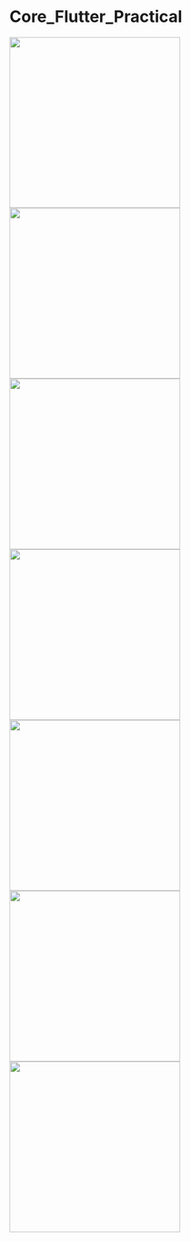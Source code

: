 # Core_Flutter_Practical



  <img src="https://github.com/kevadiyaharshita/Core_Flutter_Practical/assets/133105068/06897657-a0f6-425e-841e-09dd20eec4c9" width="300px">
   <img src="https://github.com/kevadiyaharshita/Core_Flutter_Practical/assets/133105068/fec1b8c6-a725-466e-85c5-e09f76cee6cc" width="300px">
  <img src="https://github.com/kevadiyaharshita/Core_Flutter_Practical/assets/133105068/b525a99b-b656-42e5-8781-b7ba9c6f09db" width="300px">
   <img src="https://github.com/kevadiyaharshita/Core_Flutter_Practical/assets/133105068/a79c167f-e48b-43b4-b353-257f046722ec" width="300px">
    <img src="https://github.com/kevadiyaharshita/Core_Flutter_Practical/assets/133105068/96ca0586-5cc2-448c-a5fb-aa0bc49034f4" width="300px">
     <img src="https://github.com/kevadiyaharshita/Core_Flutter_Practical/assets/133105068/beaca65f-abde-4b8e-a5d7-8d6171111ac4" width="300px">
      <img src="https://github.com/kevadiyaharshita/Core_Flutter_Practical/assets/133105068/af9fdba2-6de0-42fc-92c1-72e670eb6872" width="300px">





